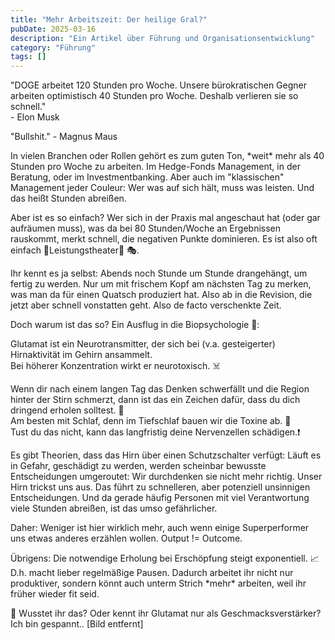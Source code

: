 ```yaml
---
title: "Mehr Arbeitszeit: Der heilige Gral?"
pubDate: 2025-03-16
description: "Ein Artikel über Führung und Organisationsentwicklung"
category: "Führung"
tags: []
---
```

"DOGE arbeitet 120 Stunden pro Woche. Unsere bürokratischen Gegner arbeiten optimistisch 40 Stunden pro Woche. Deshalb verlieren sie so schnell."  
\- Elon Musk  
  
"Bullshit." - Magnus Maus  
  
In vielen Branchen oder Rollen gehört es zum guten Ton, \*weit\* mehr als 40 Stunden pro Woche zu arbeiten. Im Hedge-Fonds Management, in der Beratung, oder im Investmentbanking. Aber auch im "klassischen" Management jeder Couleur: Wer was auf sich hält, muss was leisten. Und das heißt Stunden abreißen.  
  
Aber ist es so einfach? Wer sich in der Praxis mal angeschaut hat (oder gar aufräumen muss), was da bei 80 Stunden/Woche an Ergebnissen rauskommt, merkt schnell, die negativen Punkte dominieren. Es ist also oft einfach 🌟Leistungstheater🌟 🎭.  
  
Ihr kennt es ja selbst: Abends noch Stunde um Stunde drangehängt, um fertig zu werden. Nur um mit frischem Kopf am nächsten Tag zu merken, was man da für einen Quatsch produziert hat. Also ab in die Revision, die jetzt aber schnell vonstatten geht. Also de facto verschenkte Zeit.  
  
Doch warum ist das so? Ein Ausflug in die Biopsychologie 🧠:  
  
Glutamat ist ein Neurotransmitter, der sich bei (v.a. gesteigerter) Hirnaktivität im Gehirn ansammelt.  
Bei höherer Konzentration wirkt er neurotoxisch. ☠️  
  
Wenn dir nach einem langen Tag das Denken schwerfällt und die Region hinter der Stirn schmerzt, dann ist das ein Zeichen dafür, dass du dich dringend erholen solltest. 🛑  
Am besten mit Schlaf, denn im Tiefschlaf bauen wir die Toxine ab. 🛌  
Tust du das nicht, kann das langfristig deine Nervenzellen schädigen.❗️  
  
Es gibt Theorien, dass das Hirn über einen Schutzschalter verfügt: Läuft es in Gefahr, geschädigt zu werden, werden scheinbar bewusste Entscheidungen umgeroutet: Wir durchdenken sie nicht mehr richtig. Unser Hirn trickst uns aus. Das führt zu schnelleren, aber potenziell unsinnigen Entscheidungen. Und da gerade häufig Personen mit viel Verantwortung viele Stunden abreißen, ist das umso gefährlicher.  
  
Daher: Weniger ist hier wirklich mehr, auch wenn einige Superperformer uns etwas anderes erzählen wollen. Output != Outcome.  
  
Übrigens: Die notwendige Erholung bei Erschöpfung steigt exponentiell. 📈  
D.h. macht lieber regelmäßige Pausen. Dadurch arbeitet ihr nicht nur produktiver, sondern könnt auch unterm Strich \*mehr\* arbeiten, weil ihr früher wieder fit seid.  
  
💬 Wusstet ihr das? Oder kennt ihr Glutamat nur als Geschmacksverstärker? Ich bin gespannt..
[Bild entfernt]
